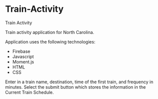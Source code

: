 # Train-Activity
Train Activity

Train activity application for North Carolina.

Application uses the following technologies:
- Firebase
- Javascript
- Moment.js
- HTML
- CSS

Enter in a train name, destination, time of the first train, and frequency in minutes. 
Select the submit button which stores the information in the Current Train Schedule.